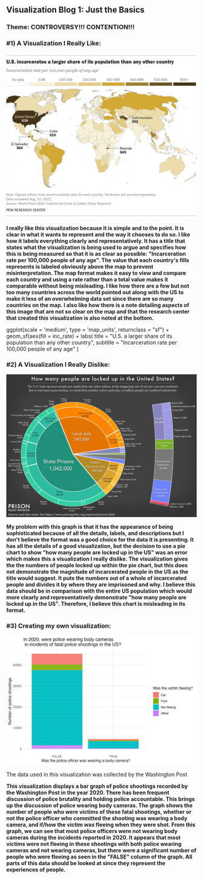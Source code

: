 ## Visualization Blog 1: Just the Basics
### Theme: CONTROVERSY!!! CONTENTION!!!

### #1) A Visualization I Really Like:
![Icarceration Rates Across Different Countries](images/incarceration_global.png)

**I really like this visualization because it is simple and to the point. It is clear in what it wants to represent and the way it chooses to do so. I like how it labels everything clearly and representatively. It has a title that states what the visualization is being used to argue and specifies how this is being measured so that it is as clear as possible: "Incarceration rate per 100,000 people of any age". The value that each country's fills represents is labeled obviously above the map to prevent misinterpretation. The map format makes it easy to view and compare each country and using a rate rather than a total value makes it comparable without being misleading. I like how there are a few but not too many countries across the world pointed out along with the US to make it less of an overwhelming data set since there are so many countries on the map. I also like how there is a note detailing aspects of this image that are not so clear on the map and that the research center that created this visualization is also noted at the bottom.**

ggplot(scale = 'medium', type = 'map_units', returnclass = "sf") +
  geom_sf(aes(fill = inc_rate) +
  labs(
  title = "U.S. a larger share of its population than any other country",
  subtitle = "Incarceration rate per 100,000 people of any age"
  )

### #2) A Visualization I Really Dislike:
![Icarceration in the US](images/incarceration_US.png)

**My problem with this graph is that it has the appearance of being sophisticated because of all the details, labels, and descriptions but I don't believe the format was a good choice for the data it is presenting. It has all the details of a good visualization, but the decision to use a pie chart to show "how many people are locked up in the US" was an error which makes this a visualization I really dislike. The visualization gives the the numbers of people locked up within the pie chart, but this does not demonstrate the magnitude of incarcerated people in the US as the title would suggest. It puts the numbers out of a whole of incarcerated people and divides it by where they are imprisoned and why. I believe this data should be in comparison with the entire US population which would more clearly and representatively demonstrate "how many people are locked up in the US". Therefore, I believe this chart is misleading in its format.**

### #3) Creating my own visualization:
![Police Shootings in the US](images/police_shootings.png)

The data used in this visualization was collected by the Washington Post

**This visualization displays a bar graph of police shootings recorded by the Washington Post in the year 2020. There has been frequent discussion of police brutality and holding police accountable. This brings up the discussion of police wearing body cameras. The graph shows the number of people who were victims of these fatal shootings, whether or not the police officer who committed the shooting was wearing a body camera, and if/how the victim was fleeing when they were shot. From this graph, we can see that most police officers were not wearing body cameras during the incidents reported in 2020. It appears that most victims were not fleeing in these shootings with both police wearing cameras and not wearing cameras, but there were a significant number of people who were fleeing as seen in the "FALSE" column of the graph. All parts of this data should be looked at since they represent the experiences of people.**
